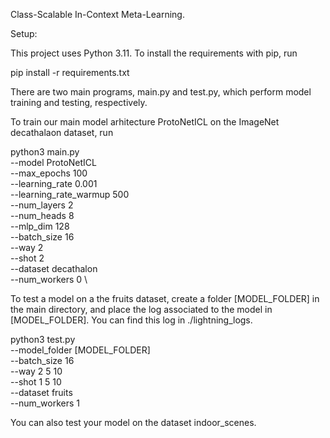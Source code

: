 Class-Scalable In-Context Meta-Learning.

Setup:

This project uses Python 3.11. To install the requirements with pip, run

pip install -r requirements.txt

There are two main programs, main.py and test.py, which perform
model training and testing, respectively.

To train our main model arhitecture ProtoNetICL on the ImageNet decathalaon dataset, run

python3 main.py \
    --model ProtoNetICL \
    --max_epochs 100 \
    --learning_rate 0.001 \
    --learning_rate_warmup 500 \
    --num_layers 2 \
    --num_heads 8 \
    --mlp_dim 128 \
    --batch_size 16 \
    --way 2 \
    --shot 2 \
    --dataset decathalon \
    --num_workers 0 \

To test a model on a the fruits dataset, create a folder [MODEL_FOLDER] in the main
directory, and place the log associated to the model in [MODEL_FOLDER]. You
can find this log in ./lightning_logs.

python3 test.py \
    --model_folder [MODEL_FOLDER] \
    --batch_size 16 \
    --way 2 5 10\
    --shot 1 5 10 \
    --dataset fruits \
    --num_workers 1

You can also test your model on the dataset indoor_scenes.
